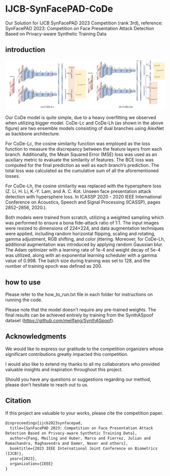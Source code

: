 # IJCB-SynFacePAD-CoDe
Our Solution for IJCB SynFacePAD 2023 Competition (rank 3rd), reference: SynFacePAD 2023: Competition on Face Presentation Attack Detection Based on Privacy-aware Synthetic Training Data

## introduction

![Our CoDe Model](fig.png)

Our CoDe model is quite simple, due to a heavy overfitting we observed when utilizing bigger model. CoDe-Lc and CoDe-Lh (as shown in the above figure) are two ensemble models consisting of dual branches using AlexNet as backbone architecture.

For CoDe-Lc, the cosine similarity function was employed as the loss function to measure the discrepancy between the feature layers from each branch. Additionally, the Mean Squared Error (MSE) loss was used as an auxiliary metric to evaluate the similarity of features. The BCE loss was computed for the final prediction as well as each branch’s prediction. The total loss was calculated as the cumulative sum of all the aforementioned losses.

For CoDe-Lh, the cosine similarity was replaced with the hypersphere loss (Z. Li, H. Li, K.-Y. Lam, and A. C. Kot. Unseen face presentation attack detection with hypersphere loss. In ICASSP 2020 - 2020 IEEE International Conference on Acoustics, Speech and Signal Processing (ICASSP), pages 2852–2856, 2020.).

Both models were trained from scratch, utilizing a weighted sampling which was performed to ensure a bona fide-attack ratio of 1:1. The input images were resized to dimensions of 224×224, and data augmentation techniques were applied, including random horizontal flipping, scaling and rotating, gamma adjustment, RGB shifting, and color jittering. Moreover, for CoDe-Lh, additional augmentation was introduced by applying random Gaussian blur. The Adam optimizer with a learning rate of 1e-4 and weight decay of 5e-4 was utilized, along with an exponential learning scheduler with a gamma value of 0.998. The batch size during training was set to 128, and the number of training epoch was defined as 200.

## how to use

Please refer to the how_to_run.txt file in each folder for instructions on running the code.

Please note that the model doesn't require any pre-trained weights. The final results can be achieved entirely by training from the SynthASpoof dataset 
(https://github.com/meilfang/SynthASpoof).

## Acknowledgments

We would like to express our gratitude to the competition organizers whose significant contributions greatly impacted this competition.

I would also like to extend my thanks to all my collaborators who provided valuable insights and inspiration throughout this project.

Should you have any questions or suggestions regarding our method, please don't hesitate to reach out to us.

## Citation
If this project are valuable to your works, please cite the competition paper.

```
@inproceedings{ijcb2023synfacepad,
  title={SynFacePAD 2023: Competition on Face Presentation Attack Detection Based on Privacy-aware Synthetic Training Data},
  author={Fang, Meiling and Huber, Marco and Fierrez, Julian and Ramachandra, Raghavendra and Damer, Naser and others},
  booktitle={2023 IEEE International Joint Conference on Biometrics (IJCB)},
  year={2023},
  organization={IEEE}
}
```
